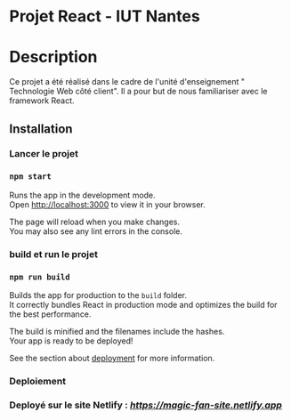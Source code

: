 # Projet React - IUT Nantes

# Description

Ce projet a été réalisé dans le cadre de l'unité d'enseignement " Technologie Web côté client".
Il a pour but de nous familiariser avec le framework React.

## Installation 

### Lancer le projet

### `npm start`

Runs the app in the development mode.\
Open [http://localhost:3000](http://localhost:3000) to view it in your browser.

The page will reload when you make changes.\
You may also see any lint errors in the console.

### build et run le projet 

### `npm run build`

Builds the app for production to the `build` folder.\
It correctly bundles React in production mode and optimizes the build for the best performance.

The build is minified and the filenames include the hashes.\
Your app is ready to be deployed!

See the section about [deployment](https://facebook.github.io/create-react-app/docs/deployment) for more information.

### Deploiement 

### Deployé sur le site Netlify : *https://magic-fan-site.netlify.app*

